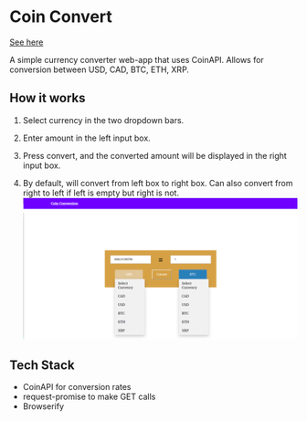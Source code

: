 
# Coin Convert

[See here](https://amazing-swanson-1be98c.netlify.com/)

A simple currency converter web-app that uses CoinAPI. Allows for conversion between USD, CAD, BTC, ETH, XRP.

## How it works

1. Select currency in the two dropdown bars.

2. Enter amount in the left input box.

3. Press convert, and the converted amount will be displayed in the right input box.

4. By default, will convert from left box to right box. Can also convert from right to left if left is empty but right is not.
![example image](https://raw.githubusercontent.com/ben78912/Coin-Convert/master/example.PNG)

## Tech Stack

- CoinAPI for conversion rates
- request-promise to make GET calls
- Browserify
